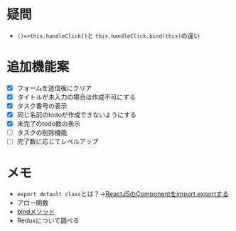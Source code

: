 # 疑問
* `()=>this.handleClick()`と `this.handleClick.bind(this)`の違い



# 追加機能案
- [x] フォームを送信後にクリア
- [x] タイトルが未入力の場合は作成不可にする
- [x] タスク番号の表示
- [x] 同じ名前のtodoが作成できないようにする
- [x] 未完了のtodo数の表示
- [ ] タスクの削除機能
- [ ] 完了数に応じてレベルアップ

# メモ
* `export default class`とは？→[ReactJSのComponentをimport,exportする](http://qiita.com/HIGAX/items/28f3bec814928b7395da)
* アロー関数
* [bindメソッド](http://js.studio-kingdom.com/javascript/function/bind)
* Reduxについて調べる
